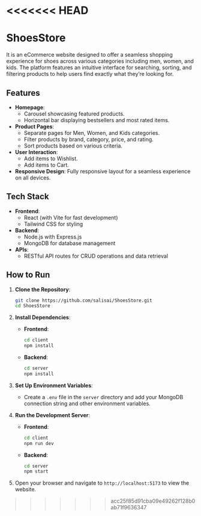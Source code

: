 <<<<<<< HEAD
=======
# ShoesStore

It is an eCommerce website designed to offer a seamless shopping experience for shoes across various categories including men, women, and kids. The platform features an intuitive interface for searching, sorting, and filtering products to help users find exactly what they’re looking for.

## Features

- **Homepage**:
  - Carousel showcasing featured products.
  - Horizontal bar displaying bestsellers and most rated items.
- **Product Pages**:
  - Separate pages for Men, Women, and Kids categories.
  - Filter products by brand, category, price, and rating.
  - Sort products based on various criteria.
- **User Interaction**:
  - Add items to Wishlist.
  - Add items to Cart.
- **Responsive Design**: Fully responsive layout for a seamless experience on all devices.

## Tech Stack

- **Frontend**:
  - React (with Vite for fast development)
  - Tailwind CSS for styling
- **Backend**:
  - Node.js with Express.js
  - MongoDB for database management
- **APIs**:
  - RESTful API routes for CRUD operations and data retrieval

## How to Run

1. **Clone the Repository**:

   ```bash
   git clone https://github.com/salisai/ShoesStore.git
   cd ShoesStore

   ```

2. **Install Dependencies**:

   - **Frontend**:
     ```bash
     cd client
     npm install
     ```
   - **Backend**:
     ```bash
     cd server
     npm install
     ```

3. **Set Up Environment Variables**:

   - Create a `.env` file in the `server` directory and add your MongoDB connection string and other environment variables.

4. **Run the Development Server**:

   - **Frontend**:
     ```bash
     cd client
     npm run dev
     ```
   - **Backend**:
     ```bash
     cd server
     npm start
     ```

5. Open your browser and navigate to `http://localhost:5173` to view the website.
>>>>>>> acc25f85d91cba09e49262f128b0ab71f9636347

